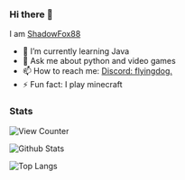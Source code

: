 ### Hi there 👋

I am [ShadowFox88](https://github.com/ShadowFox88)

- 🌱 I’m currently learning Java
- 💬 Ask me about python and video games
- 📫 How to reach me: [Discord: flyingdog.](https://discord.com/users/606648465065246750)
- ⚡ Fun fact: I play minecraft

### Stats

![View Counter](https://komarev.com/ghpvc/?username=ShadowFox88&style=flat-square&color=003b6f&label=View+Counter)

![Github Stats](https://github-readme-stats.vercel.app/api?username=shadowfox88&show_icons=true&theme=algolia&include_all_commits=true&hide_border=true)

![Top Langs](https://github-readme-stats.vercel.app/api/top-langs/?username=shadowfox88&layout=compact&theme=algolia&hide_border=true)
